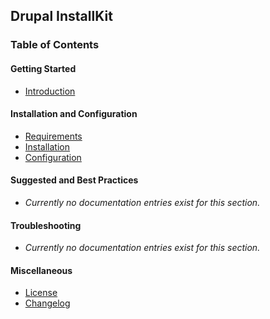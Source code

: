 ## Drupal InstallKit

### Table of Contents

#### Getting Started

* [Introduction](INTRODUCTION.md)

#### Installation and Configuration

* [Requirements](REQUIREMENTS.md)
* [Installation](INSTALLATION.md)
* [Configuration](CONFIGURATION.md)

#### Suggested and Best Practices

* *Currently no documentation entries exist for this section.*

#### Troubleshooting

* *Currently no documentation entries exist for this section.*

#### Miscellaneous

* [License](../LICENSE.md)
* [Changelog](../CHANGELOG.md)
